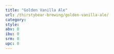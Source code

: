 ```yaml
---
title: "Golden Vanilla Ale"
url: /thirstybear-brewing/golden-vanilla-ale/
category: 
style: 
abv: 0
ibu: 0
srm: 0
upc: 0
---
```


